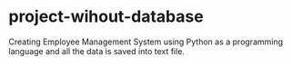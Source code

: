 # project-wihout-database
Creating Employee Management System using Python as a programming language and all the data is saved into text file.
